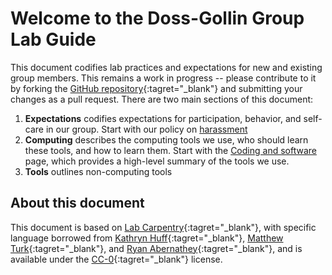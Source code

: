 # Welcome to the Doss-Gollin Group Lab Guide

This document codifies lab practices and expectations for new and existing group members.
This remains a work in progress -- please contribute to it by forking the [GitHub repository](https://github.com/jdossgollin/lab-guide){:tagret="_blank"} and submitting your changes as a pull request.
There are two main sections of this document:

1. **Expectations** codifies expectations for participation, behavior, and self-care in our group. Start with our policy on [harassment](harassment)
2. **Computing** describes the computing tools we use, who should learn these tools, and how to learn them. Start with the [Coding and software](software) page, which provides a high-level summary of the tools we use.
3. **Tools** outlines non-computing tools

## About this document

This document is based on [Lab Carpentry](https://lab-carpentry.readthedocs.io/){:tagret="_blank"}, with specific language borrowed from [Kathryn Huff](http://arfc.npre.illinois.edu/manual/){:tagret="_blank"}, [Matthew Turk](https://dxl.ncsa.illinois.edu/docs){:tagret="_blank"}, and [Ryan Abernathey](ocean-transport.github.io/){:tagret="_blank"}, and is available under the [CC-0](https://creativecommons.org/choose/zero/){:tagret="_blank"} license.
